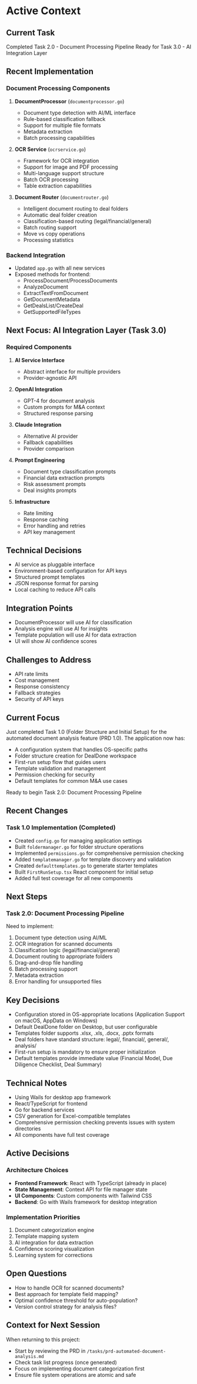 # Active Context

## Current Task
Completed Task 2.0 - Document Processing Pipeline
Ready for Task 3.0 - AI Integration Layer

## Recent Implementation

### Document Processing Components
1. **DocumentProcessor** (`documentprocessor.go`)
   - Document type detection with AI/ML interface
   - Rule-based classification fallback
   - Support for multiple file formats
   - Metadata extraction
   - Batch processing capabilities

2. **OCR Service** (`ocrservice.go`)
   - Framework for OCR integration
   - Support for image and PDF processing
   - Multi-language support structure
   - Batch OCR processing
   - Table extraction capabilities

3. **Document Router** (`documentrouter.go`)
   - Intelligent document routing to deal folders
   - Automatic deal folder creation
   - Classification-based routing (legal/financial/general)
   - Batch routing support
   - Move vs copy operations
   - Processing statistics

### Backend Integration
- Updated `app.go` with all new services
- Exposed methods for frontend:
  - ProcessDocument/ProcessDocuments
  - AnalyzeDocument
  - ExtractTextFromDocument
  - GetDocumentMetadata
  - GetDealsList/CreateDeal
  - GetSupportedFileTypes

## Next Focus: AI Integration Layer (Task 3.0)

### Required Components
1. **AI Service Interface**
   - Abstract interface for multiple providers
   - Provider-agnostic API

2. **OpenAI Integration**
   - GPT-4 for document analysis
   - Custom prompts for M&A context
   - Structured response parsing

3. **Claude Integration**
   - Alternative AI provider
   - Fallback capabilities
   - Provider comparison

4. **Prompt Engineering**
   - Document type classification prompts
   - Financial data extraction prompts
   - Risk assessment prompts
   - Deal insights prompts

5. **Infrastructure**
   - Rate limiting
   - Response caching
   - Error handling and retries
   - API key management

## Technical Decisions
- AI service as pluggable interface
- Environment-based configuration for API keys
- Structured prompt templates
- JSON response format for parsing
- Local caching to reduce API calls

## Integration Points
- DocumentProcessor will use AI for classification
- Analysis engine will use AI for insights
- Template population will use AI for data extraction
- UI will show AI confidence scores

## Challenges to Address
- API rate limits
- Cost management
- Response consistency
- Fallback strategies
- Security of API keys

## Current Focus
Just completed Task 1.0 (Folder Structure and Initial Setup) for the automated document analysis feature (PRD 1.0). The application now has:
- A configuration system that handles OS-specific paths
- Folder structure creation for DealDone workspace
- First-run setup flow that guides users
- Template validation and management
- Permission checking for security
- Default templates for common M&A use cases

Ready to begin Task 2.0: Document Processing Pipeline

## Recent Changes
### Task 1.0 Implementation (Completed)
- Created `config.go` for managing application settings
- Built `foldermanager.go` for folder structure operations  
- Implemented `permissions.go` for comprehensive permission checking
- Added `templatemanager.go` for template discovery and validation
- Created `defaulttemplates.go` to generate starter templates
- Built `FirstRunSetup.tsx` React component for initial setup
- Added full test coverage for all new components

## Next Steps
### Task 2.0: Document Processing Pipeline
Need to implement:
1. Document type detection using AI/ML
2. OCR integration for scanned documents
3. Classification logic (legal/financial/general)
4. Document routing to appropriate folders
5. Drag-and-drop file handling
6. Batch processing support
7. Metadata extraction
8. Error handling for unsupported files

## Key Decisions
- Configuration stored in OS-appropriate locations (Application Support on macOS, AppData on Windows)
- Default DealDone folder on Desktop, but user configurable
- Templates folder supports .xlsx, .xls, .docx, .pptx formats
- Deal folders have standard structure: legal/, financial/, general/, analysis/
- First-run setup is mandatory to ensure proper initialization
- Default templates provide immediate value (Financial Model, Due Diligence Checklist, Deal Summary)

## Technical Notes
- Using Wails for desktop app framework
- React/TypeScript for frontend
- Go for backend services
- CSV generation for Excel-compatible templates
- Comprehensive permission checking prevents issues with system directories
- All components have full test coverage

## Active Decisions

### Architecture Choices
- **Frontend Framework**: React with TypeScript (already in place)
- **State Management**: Context API for file manager state
- **UI Components**: Custom components with Tailwind CSS
- **Backend**: Go with Wails framework for desktop integration

### Implementation Priorities
1. Document categorization engine
2. Template mapping system
3. AI integration for data extraction
4. Confidence scoring visualization
5. Learning system for corrections

## Open Questions
- How to handle OCR for scanned documents?
- Best approach for template field mapping?
- Optimal confidence threshold for auto-population?
- Version control strategy for analysis files?

## Context for Next Session
When returning to this project:
- Start by reviewing the PRD in `/tasks/prd-automated-document-analysis.md`
- Check task list progress (once generated)
- Focus on implementing document categorization first
- Ensure file system operations are atomic and safe 
